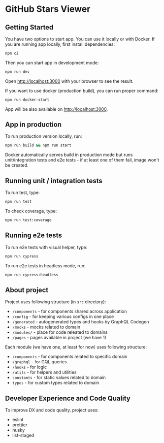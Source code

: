 # GitHub Stars Viewer

## Getting Started

You have two options to start app. You can use it locally or with Docker.
If you are running app locally, first install dependencies:

```bash
npm ci
```

Then you can start app in development mode:

```bash
npm run dev
```

Open [http://localhost:3000](http://localhost:3000) with your browser to see the result.

If you want to use docker (production build), you can run proper command:

```bash
npm run docker-start
```

App will be also available on [http://localhost:3000](http://localhost:3000).

## App in production

To run production version locally, run:

```bash
npm run build && npm run start
```

Docker automatically serves build in production mode but runs unit/integration tests and e2e tests - if at least one of them fail, image won't be created.

## Running unit / integration tests

To run test, type:

```bash
npm run test
```

To check coverage, type:

```bash
npm run test:coverage
```

## Running e2e tests

To run e2e tests with visual helper, type:

```bash
npm run cypress
```

To run e2e tests in headless mode, run:

```bash
npm run cypress:headless
```

## About project

Project uses following structure (in `src` directory):

- `/components` - for components shared across application
- `/config` - for keeping various configs in one place
- `/generated` - autogenerated types and hooks by GraphQL Codegen
- `/mocks` - mocks related to domain
- `/modules/` - place for code releated to domains
- `/pages` - pages available in project (we have 1)

Each module (we have one, at least for now) uses following structure:

- `/components` - for components related to specific domain
- `/graphql` - for GQL queries
- `/hooks` - for logic
- `/utils` - for helpers and utilities
- `constants` - for static values related to domain
- `types` - for custom types related to domain

## Developer Experience and Code Quality

To improve DX and code quality, project uses:

- eslint
- prettier
- husky
- list-staged
